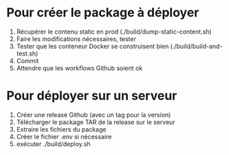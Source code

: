 # Pour créer le package à déployer

1. Récupérer le contenu static en prod (./build/dump-static-content.sh)
2. Faire les modifications nécessaires, tester
3. Tester que les conteneur Docker se construisent bien (./build/build-and-test.sh)
4. Commit
5. Attendre que les workflows Github soient ok

# Pour déployer sur un serveur

1. Créer une release Github (avec un tag pour la version)
2. Télécharger le package TAR de la release sur le serveur
3. Extraire les fichiers du package
4. Créer le fichier .env si nécessaire
5. exécuter ./build/deploy.sh


